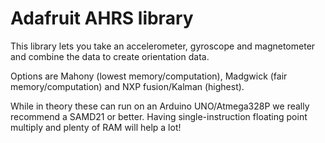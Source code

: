 # Adafruit AHRS library

This library lets you take an accelerometer, gyroscope and magnetometer and 
combine the data to create orientation data.

Options are Mahony (lowest memory/computation), Madgwick (fair memory/computation) and NXP fusion/Kalman (highest).

While in theory these can run on an Arduino UNO/Atmega328P we really recommend a SAMD21 or better. Having single-instruction floating point multiply and plenty of RAM will help a lot!
